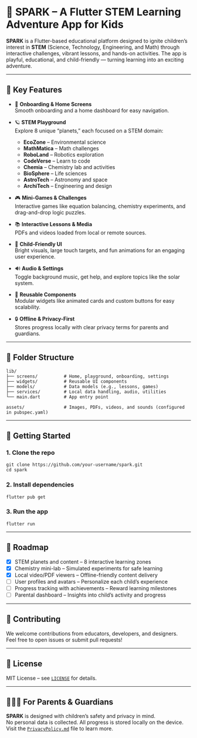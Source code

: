 # 🚀 SPARK – A Flutter STEM Learning Adventure App for Kids

**SPARK** is a Flutter-based educational platform designed to ignite children’s interest in **STEM** (Science, Technology, Engineering, and Math) through interactive challenges, vibrant lessons, and hands-on activities. The app is playful, educational, and child-friendly — turning learning into an exciting adventure.

---

## 🌟 Key Features

- 🧭 **Onboarding & Home Screens**  
  Smooth onboarding and a home dashboard for easy navigation.

- 🪐 **STEM Playground**  
  Explore 8 unique “planets,” each focused on a STEM domain:  
  - **EcoZone** – Environmental science  
  - **MathMatica** – Math challenges  
  - **RoboLand** – Robotics exploration  
  - **CodeVerse** – Learn to code  
  - **Chemia** – Chemistry lab and activities  
  - **BioSphere** – Life sciences  
  - **AstroTech** – Astronomy and space  
  - **ArchiTech** – Engineering and design

- 🎮 **Mini-Games & Challenges**  
  Interactive games like equation balancing, chemistry experiments, and drag-and-drop logic puzzles.

- 📚 **Interactive Lessons & Media**  
  PDFs and videos loaded from local or remote sources.

- 🎨 **Child-Friendly UI**  
  Bright visuals, large touch targets, and fun animations for an engaging user experience.

- 🔊 **Audio & Settings**  
  Toggle background music, get help, and explore topics like the solar system.

- 🧱 **Reusable Components**  
  Modular widgets like animated cards and custom buttons for easy scalability.

- 🔒 **Offline & Privacy-First**  
  Stores progress locally with clear privacy terms for parents and guardians.

---

## 📂 Folder Structure

    lib/
    ├── screens/          # Home, playground, onboarding, settings
    ├── widgets/          # Reusable UI components
    ├── models/           # Data models (e.g., lessons, games)
    ├── services/         # Local data handling, audio, utilities
    └── main.dart         # App entry point

    assets/               # Images, PDFs, videos, and sounds (configured in pubspec.yaml)

---

## 🚀 Getting Started

### 1. Clone the repo

    git clone https://github.com/your-username/spark.git
    cd spark

### 2. Install dependencies

    flutter pub get

### 3. Run the app

    flutter run

---

## 🔭 Roadmap

- [x] STEM planets and content – 8 interactive learning zones  
- [x] Chemistry mini-lab – Simulated experiments for safe learning  
- [x] Local video/PDF viewers – Offline-friendly content delivery  
- [ ] User profiles and avatars – Personalize each child’s experience  
- [ ] Progress tracking with achievements – Reward learning milestones  
- [ ] Parental dashboard – Insights into child’s activity and progress  

---

## 🤝 Contributing

We welcome contributions from educators, developers, and designers.  
Feel free to open issues or submit pull requests!

---

## 📄 License

MIT License – see [`LICENSE`](LICENSE) for details.

---

## 👨‍👩‍👧 For Parents & Guardians

**SPARK** is designed with children’s safety and privacy in mind.  
No personal data is collected. All progress is stored locally on the device.  
Visit the [`PrivacyPolicy.md`](PrivacyPolicy.md) file to learn more.
